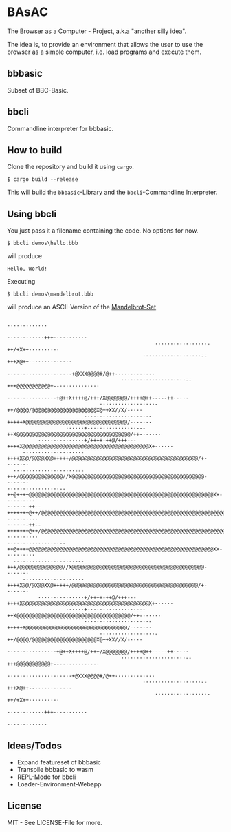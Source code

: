 BAsAC
=====

The Browser as a Computer - Project, a.k.a "another silly idea".

The idea is, to provide an environment that allows the user to use the
browser as a simple computer, i.e. load programs and execute them.


## bbbasic

Subset of BBC-Basic.

## bbcli

Commandline interpreter for bbbasic.


## How to build

Clone the repository and build it using `cargo`.


```shell
$ cargo build --release
```

This will build the `bbbasic`-Library and the `bbcli`-Commandline Interpreter.

## Using bbcli

You just pass it a filename containing the code. No options for now.

```shell
$ bbcli demos\hello.bbb
```

will produce

```shell
Hello, World!
```

Executing

```shell
$ bbcli demos\mandelbrot.bbb
```

will produce an ASCII-Version of the [Mandelbrot-Set](https://en.wikipedia.org/wiki/Mandelbrot_set)

```
                                                            ·············
                                                     ············+++···········                      
                                                ·················-++/+X++··········
                                            ···················--+++X@++--············
                                        ·····················+@XXX@@@@#/@++·············             
                                     ·····················--+++@@@@@@@@@@@+--·············
                                 ················+@++X++++@/+++/X@@@@@@@/++++@++-----++·····
                              ··················-++/@@@@/@@@@@@@@@@@@@@@@@@@@@X@++XX//X/-····        
                         ·····················-+++++X@@@@@@@@@@@@@@@@@@@@@@@@@@@@@@@@@/-······
                   ······+-···············---++X@@@@@@@@@@@@@@@@@@@@@@@@@@@@@@@@@@@@@/++-······      
          ···············+/++++-++@/+++---++++X@@@@@@@@@@@@@@@@@@@@@@@@@@@@@@@@@@@@@@@@@X+-·····
     ···················-++++X@@/@X@@XX@+++++/@@@@@@@@@@@@@@@@@@@@@@@@@@@@@@@@@@@@@@@@@/+-·······    
  ····················---+++/@@@@@@@@@@@@@@//X@@@@@@@@@@@@@@@@@@@@@@@@@@@@@@@@@@@@@@@@@@@-·······    
·················--++@++++@@@@@@@@@@@@@@@@@@@@@@@@@@@@@@@@@@@@@@@@@@@@@@@@@@@@@@@@@@@@X+-·········
······-++--+++++++@++/@@@@@@@@@@@@@@@@@@@@@@@@@@@@@@@@@@@@@@@@@@@@@@@@@@@@@@@@@@@@@@@++-··········   
······-++--+++++++@++/@@@@@@@@@@@@@@@@@@@@@@@@@@@@@@@@@@@@@@@@@@@@@@@@@@@@@@@@@@@@@@@++-··········   
·················--++@++++@@@@@@@@@@@@@@@@@@@@@@@@@@@@@@@@@@@@@@@@@@@@@@@@@@@@@@@@@@@@X+-·········   
  ····················---+++/@@@@@@@@@@@@@@//X@@@@@@@@@@@@@@@@@@@@@@@@@@@@@@@@@@@@@@@@@@@-·······
     ···················-++++X@@/@X@@XX@+++++/@@@@@@@@@@@@@@@@@@@@@@@@@@@@@@@@@@@@@@@@@/+-·······    
          ···············+/++++-++@/+++---++++X@@@@@@@@@@@@@@@@@@@@@@@@@@@@@@@@@@@@@@@@@X+-·····     
                   ······+-···············---++X@@@@@@@@@@@@@@@@@@@@@@@@@@@@@@@@@@@@@/++-······
                         ·····················-+++++X@@@@@@@@@@@@@@@@@@@@@@@@@@@@@@@@@/-······       
                              ··················-++/@@@@/@@@@@@@@@@@@@@@@@@@@@X@++XX//X/-····
                                 ················+@++X++++@/+++/X@@@@@@@/++++@++-----++·····
                                     ·····················--+++@@@@@@@@@@@+--·············           
                                        ·····················+@XXX@@@@#/@++·············
                                            ···················--+++X@++--············
                                                ·················-++/+X++··········                  
                                                     ············+++···········
                                                            ·············

```

## Ideas/Todos

* Expand featureset of bbbasic
* Transpile bbbasic to wasm
* REPL-Mode for bbcli
* Loader-Environment-Webapp

## License

MIT - See LICENSE-File for more.

